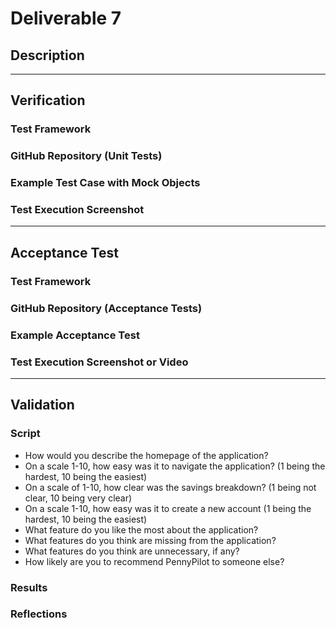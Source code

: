 # Deliverable 7

## Description

---

## Verification

### Test Framework

### GitHub Repository (Unit Tests)

### Example Test Case with Mock Objects

### Test Execution Screenshot

---

## Acceptance Test

### Test Framework

### GitHub Repository (Acceptance Tests)

### Example Acceptance Test

### Test Execution Screenshot or Video

---

## Validation

### Script
- How would you describe the homepage of the application?
- On a scale 1-10, how easy was it to navigate the application? (1 being the hardest, 10 being the easiest)
- On a scale of 1-10, how clear was the savings breakdown? (1 being not clear, 10 being very clear)
- On a scale 1-10, how easy was it to create a new account (1 being the hardest, 10 being the easiest)
- What feature do you like the most about the application?
- What features do you think are missing from the application?
- What features do you think are unnecessary, if any?
- How likely are you to recommend PennyPilot to someone else?

### Results

### Reflections
